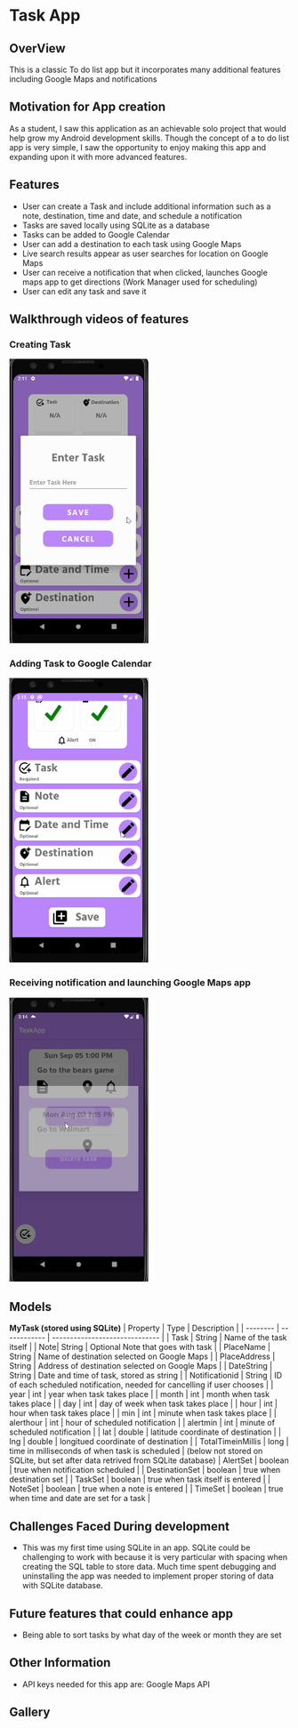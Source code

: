 # Task App

## OverView
This is a classic To do list app but it incorporates many additional features including Google Maps and notifications

## Motivation for App creation
As a student, I saw this application as an achievable solo project that would help grow my Android development skills. Though
the concept of a to do list app is very simple, I saw the opportunity to enjoy making this app and expanding upon it with
more advanced features.



## Features
- User can create a Task and include additional information such as a note, destination, time and date, and schedule a notification
- Tasks are saved locally using SQLite as a database
- Tasks can be added to Google Calendar
- User can add a destination to each task using Google Maps
- Live search results appear as user searches for location on Google Maps 
- User can receive a notification that when clicked, launches Google maps app to get directions (Work Manager used for scheduling)
- User can edit any task and save it


## Walkthrough videos of features

### Creating Task 
<img src="https://github.com/Gregbgarman/TaskApp/blob/master/taskwalkthru.gif" width=250><br>

### Adding Task to Google Calendar
<img src="https://github.com/Gregbgarman/TaskApp/blob/master/cal.gif" width=250><br>

### Receiving notification and launching Google Maps app
<img src="https://github.com/Gregbgarman/TaskApp/blob/master/mapp.gif" width=250><br>


## Models
**MyTask (stored using SQLite)**
| Property | Type         | Description                    |
| -------- | ------------ | ------------------------------ |
| Task | String       | Name of the task itself    |
| Note| String        | Optional Note that goes with task |
| PlaceName  | String        | Name of destination selected on Google Maps           |
| PlaceAddress | String        | Address of destination selected on Google Maps           |
| DateString | String       | Date and time of task, stored as string        |
| Notificationid | String      | ID of each scheduled notification, needed for cancelling if user chooses        |
| year     | int         | year when task takes place |
| month     | int         | month when task takes place |
| day | int        | day of week when task takes place  |
| hour | int       | hour when task takes place       |
| min | int      | minute when task takes place        |
| alerthour    | int         | hour of scheduled notification |
| alertmin     | int         | minute of scheduled notification |
| lat | double        | latitude coordinate of destination           |
| lng | double       | longitued coordinate of destination      |
| TotalTimeinMillis | long      | time in milliseconds of when task is scheduled        |
(below not stored on SQLite, but set after data retrived from SQLite database)
| AlertSet    | boolean         | true when notification scheduled |
| DestinationSet     | boolean         | true when destination set |
| TaskSet    | boolean         | true when task itself is entered |
| NoteSet     | boolean         | true when a note is entered |
| TimeSet    | boolean         | true when time and date are set for a task |


## Challenges Faced During development
- This was my first time using SQLite in an app. SQLite could be challenging to work with 
because it is very particular with spacing when creating the SQL table to store data. Much time spent debugging
and uninstalling the app was needed to implement proper storing of data with SQLite database.



## Future features that could enhance app
- Being able to sort tasks by what day of the week or month they are set



## Other Information
- API keys needed for this app are:
      Google Maps API
      
## Gallery

